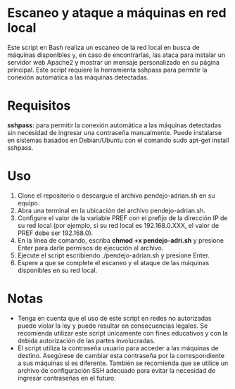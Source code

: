 # Escaneo y ataque a máquinas en red local
Este script en Bash realiza un escaneo de la red local en busca de máquinas disponibles y, en caso de encontrarlas, las ataca para instalar un servidor web Apache2 y mostrar un mensaje personalizado en su página principal. Este script requiere la herramienta sshpass para permitir la conexión automática a las máquinas detectadas.

# Requisitos


**sshpass**: para permitir la conexión automática a las máquinas detectadas sin necesidad de ingresar una contraseña manualmente. Puede instalarse en sistemas basados en Debian/Ubuntu con el comando sudo apt-get install sshpass.


# Uso

1. Clone el repositorio o descargue el archivo pendejo-adrian.sh en su equipo.
2. Abra una terminal en la ubicación del archivo pendejo-adrian.sh.
3. Configure el valor de la variable PREF con el prefijo de la dirección IP de su red local (por ejemplo, si su red local es 192.168.0.XXX, el valor de PREF debe ser 192.168.0).
4. En la línea de comando, escriba **chmod +x pendejo-adri.sh** y presione Enter para darle permisos de ejecución al archivo.
5. Ejecute el script escribiendo ./pendejo-adrian.sh y presione Enter.
6. Espere a que se complete el escaneo y el ataque de las máquinas disponibles en su red local.


# Notas

- Tenga en cuenta que el uso de este script en redes no autorizadas puede violar la ley y puede resultar en consecuencias legales. Se recomienda utilizar este script únicamente con fines educativos y con la debida autorización de las partes involucradas.
- El script utiliza la contraseña usuario para acceder a las máquinas de destino. Asegúrese de cambiar esta contraseña por la correspondiente a sus máquinas si es diferente. También se recomienda que se utilice un archivo de configuración SSH adecuado para evitar la necesidad de ingresar contraseñas en el futuro.
